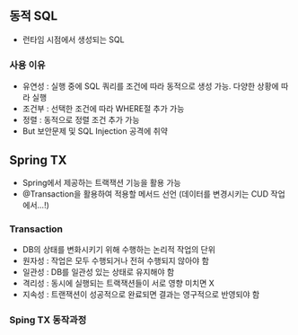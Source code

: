 ## 동적 SQL
 - 런타임 시점에서 생성되는 SQL

### 사용 이유
 - 유연성 : 실행 중에 SQL 쿼리를 조건에 따라 동적으로 생성 가능. 다양한 상황에 따라 실행
 - 조건부 : 선택한 조건에 따라 WHERE절 추가 가능
 - 정렬 : 동적으로 정렬 조건 추가 가능
 - But 보안문제 및 SQL Injection 공격에 취약

## Spring TX
 - Spring에서 제공하는 트랙잭션 기능을 활용 가능
 - @Transaction을 활용하여 적용할 메서드 선언 (데이터를 변경시키는 CUD 작업에서...!)

### Transaction
 - DB의 상태를 변화시키기 위해 수행하는 논리적 작업의 단위
 - 원자성 : 작업은 모두 수행되거나 전혀 수행되지 않아야 함
 - 일관성 : DB를 일관성 있는 상태로 유지해야 함
 - 격리성 : 동시에 실행되는 트랙잭션들이 서로 영향 미치면 X
 - 지속성 : 트랜잭션이 성공적으로 완료되면 결과는 영구적으로 반영되야 함

### Sping TX 동작과정